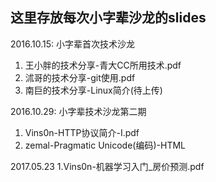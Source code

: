 ## 这里存放每次小字辈沙龙的slides
2016.10.15: 小字辈首次技术沙龙
  1. 王小胖的技术分享-青大CC所用技术.pdf
  2. 沭哥的技术分享-git使用.pdf
  3. 南巨的技术分享-Linux简介(待上传)

2016.10.29: 小字辈技术沙龙第二期
  1. Vins0n-HTTP协议简介-I.pdf
  2. zemal-Pragmatic Unicode(编码)-HTML

2017.05.23
  1.Vins0n-机器学习入门_房价预测.pdf

